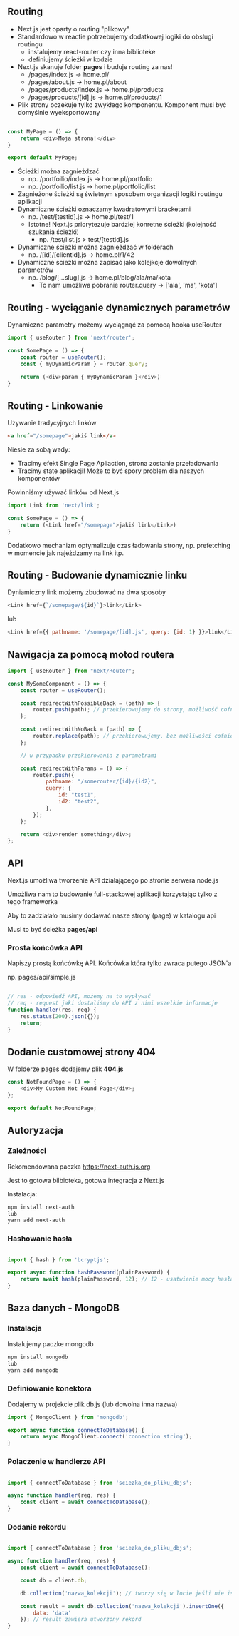 ## Routing

-   Next.js jest oparty o routing "plikowy"
-   Standardowo w reactie potrzebujemy dodatkowej logiki do obsługi routingu
    -   instalujemy react-router czy inna biblioteke
    -   definiujemy ścieżki w kodzie
-   Next.js skanuje folder **pages** i buduje routing za nas!
    -   /pages/index.js -> home.pl/
    -   /pages/about.js -> home.pl/about
    -   /pages/products/index.js -> home.pl/products
    -   /pages/procucts/[id].js -> home.pl/products/1
-   Plik strony oczekuje tylko zwykłego komponentu. Komponent musi być domyślnie wyeksportowany
```js

const MyPage = () => {
    return <div>Moja strona!</div>
}

export default MyPage;

```
-   Ścieżki można zagnieżdzać
    -   np. /portfoilio/index.js -> home.pl/portfolio
    -   np. /portfoilio/list.js -> home.pl/portfolio/list
-   Zagnieżone ścieżki są świetnym sposobem organizacji logiki routingu aplikacji
-   Dynamiczne ścieżki oznaczamy kwadratowymi bracketami
    -   np. /test/[testid].js -> home.pl/test/1
    -   Istotne! Next.js priorytezuje bardziej konretne ścieżki (kolejność szukania ścieżki)
        -   np. /test/list.js > test/[testid].js
-   Dynamiczne ścieżki można zagnieżdzać w folderach
    -   np. /[id]/[clientid].js -> home.pl/1/42
-   Dynamiczne ścieżki można zapisać jako kolejkcje dowolnych parametrów
    -   np. /blog/[...slug].js -> home.pl/blog/ala/ma/kota
        -   To nam umożliwa pobranie router.query -> ['ala', 'ma', 'kota']

## Routing - wyciąganie dynamicznych parametrów

Dynamiczne parametry możemy wyciągnąć za pomocą hooka useRouter

```js
import { useRouter } from 'next/router';

const SomePage = () => {
    const router = useRouter();
    const { myDynamicParam } = router.query;

    return (<div>param { myDynamicParam }</div>)
}

```

## Routing - Linkowanie

Używanie tradycyjnych linków

```html
<a href="/somepage">jakiś link</a>
```

Niesie za sobą wady:

-   Tracimy efekt Single Page Apliaction, strona zostanie przeładowania
-   Tracimy state aplikacji! Może to być spory problem dla naszych komponentów

Powinniśmy używać linków od Next.js

```js
import Link from 'next/link';

const SomePage = () => {
    return (<Link href="/somepage">jakiś link</Link>)
}
```

Dodatkowo mechanizm optymalizuje czas ładowania strony, np. prefetching w momencie jak najeżdzamy na link itp.

## Routing - Budowanie dynamicznie linku

Dyniamiczny link możemy zbudować na dwa sposoby

```js
<Link href={`/somepage/${id}`}>link</Link>
```

lub

```js
<Link href={{ pathname: '/somepage/[id].js', query: {id: 1} }}>link</Link>
``` 

## Nawigacja za pomocą motod routera

```js
import { useRouter } from "next/Router";

const MySomeComponent = () => {
    const router = useRouter();

    const redirectWithPossibleBack = (path) => {
        router.push(path); // przekierowujemy do strony, możliwość cofnięcia się standardowym przyciskiem
    };

    const redirectWithNoBack = (path) => {
        router.replace(path); // przekierowujemy, bez możliwości cofnięcia się standardowym przyciskiem
    };

    // w przypadku przekierowania z parametrami

    const redirectWithParams = () => {
        router.push({
            pathname: "/somerouter/{id}/{id2}",
            query: {
                id: "test1",
                id2: "test2",
            },
        });
    };

    return <div>render something</div>;
};
```

## API

Next.js umożliwa tworzenie API działającego po stronie serwera node.js

Umożliwa nam to budowanie full-stackowej aplikacji korzystając tylko z tego frameworka

Aby to zadziałało musimy dodawać nasze strony (page) w katalogu api

Musi to być ścieżka **pages/api**

### Prosta końcówka API

Napiszy prostą końcówkę API. Końcówka która tylko zwraca putego JSON'a

np. pages/api/simple.js

```js

// res - odpowiedź API, możemy na to wypływać
// req - request jaki dostaliśmy do API z nimi wszelkie informacje
function handler(res, req) {
    res.status(200).json({});
    return;
}

```

## Dodanie customowej strony 404

W folderze pages dodajemy plik **404.js**

```js
const NotFoundPage = () => {
    <div>My Custom Not Found Page</div>;
};

export default NotFoundPage;
```

## Autoryzacja

### Zależności

Rekomendowana paczka https://next-auth.js.org

Jest to gotowa bilbioteka, gotowa integracja z Next.js

Instalacja:
```bash
npm install next-auth
lub
yarn add next-auth
```

### Hashowanie hasła

```js

import { hash } from 'bcryptjs';

export async function hashPassword(plainPassword) {
    return await hash(plainPassword, 12); // 12 - usatwienie mocy hasła
}

```

## Baza danych - MongoDB

### Instalacja

Instalujemy paczke mongodb

```bash
npm install mongodb
lub
yarn add mongodb
```

### Definiowanie konektora

Dodajemy w projekcie plik db.js (lub dowolna inna nazwa)

```js
import { MongoClient } from 'mongodb';

export async function connectToDatabase() {
    return async MongoClient.connect('connection string');
}
```

### Polaczenie w handlerze API

```js

import { connectToDatabase } from 'sciezka_do_pliku_dbjs';

async function handler(req, res) {
    const client = await connectToDatabase();
}

```

### Dodanie rekordu

```js

import { connectToDatabase } from 'sciezka_do_pliku_dbjs';

async function handler(req, res) {
    const client = await connectToDatabase();

    const db = client.db;

    db.collection('nazwa_kolekcji'); // tworzy się w locie jeśli nie istnieje

    const result = await db.collection('nazwa_kolekcji').insertOne({
        data: 'data'
    }); // result zawiera utworzony rekord
}

```